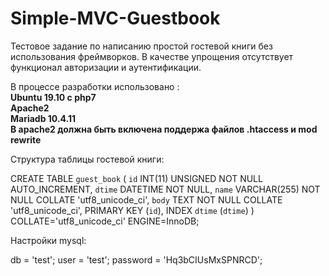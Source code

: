 # Simple-MVC-Guestbook
Тестовое задание по написанию простой гостевой книги без использования фреймворков. В качестве упрощения отсутствует функционал авторизации и аутентификации.

В процессе разработки использовано :<br> 
<b>Ubuntu 19.10 с php7</b><br>
<b>Apache2</b><br>
<b>Mariadb 10.4.11</b><br>
<b>В apache2 должна быть включена поддержа файлов .htaccess и mod rewrite</b>


Структура таблицы гостевой книги:

CREATE TABLE `guest_book` (
`id` INT(11) UNSIGNED NOT NULL AUTO_INCREMENT,
`dtime` DATETIME NOT NULL,
`name` VARCHAR(255) NOT NULL COLLATE 'utf8_unicode_ci',
`body` TEXT NOT NULL COLLATE 'utf8_unicode_ci',
PRIMARY KEY (`id`),
INDEX `dtime` (`dtime`)
) COLLATE='utf8_unicode_ci' ENGINE=InnoDB;


Настройки mysql:

db = 'test';
user = 'test';
password = 'Hq3bCIUsMxSPNRCD';

